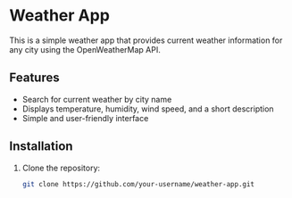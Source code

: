 

# Weather App

This is a simple weather app that provides current weather information for any city using the OpenWeatherMap API.

## Features

- Search for current weather by city name
- Displays temperature, humidity, wind speed, and a short description
- Simple and user-friendly interface

## Installation

1. Clone the repository:
   ```bash
   git clone https://github.com/your-username/weather-app.git
  
